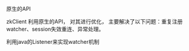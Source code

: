 原生的API


zkClient 利用原生的API， 对其进行优化，
主要解决了以下问题：重复注册watcher、session失效重连、异常处理。

利用java的Listener来实现watcher机制


